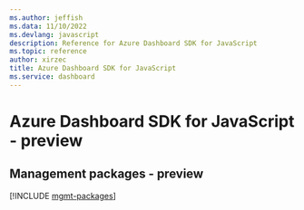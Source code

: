 ```yaml
---
ms.author: jeffish
ms.data: 11/10/2022
ms.devlang: javascript
description: Reference for Azure Dashboard SDK for JavaScript
ms.topic: reference
author: xirzec
title: Azure Dashboard SDK for JavaScript
ms.service: dashboard
---
```

# Azure Dashboard SDK for JavaScript - preview

## Management packages - preview
[!INCLUDE [mgmt-packages](dashboard-mgmt-index.md)]